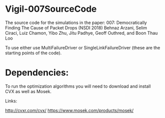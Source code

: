 # Vigil-007SourceCode

The source code for the simulations in the paper: 
007: Democratically Finding The Cause of Packet Drops (NSDI 2018)
Behnaz Arzani, Selim Ciraci, Luiz Chamon, Yibo Zhu, Jitu Padhye, Geoff Outhred, and Boon Thau Loo

To use either use MultiFailureDriver or SingleLinkFailureDriver (these are the starting points of the code).


# Dependencies:
To run the optimization algorithms you will need to download and install CVX as well as Mosek.

Links:

http://cvxr.com/cvx/
https://www.mosek.com/products/mosek/

